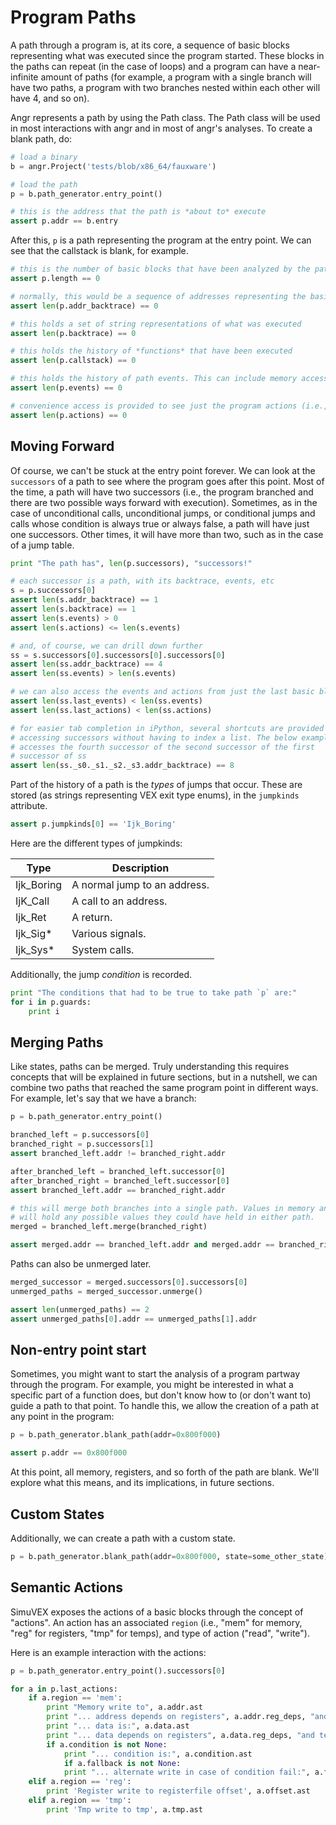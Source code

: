 # Program Paths

A path through a program is, at its core, a sequence of basic blocks representing what was executed since the program started.
These blocks in the paths can repeat (in the case of loops) and a program can have a near-infinite amount of paths (for example, a program with a single branch will have two paths, a program with two branches nested within each other will have 4, and so on).

Angr represents a path by using the Path class.
The Path class will be used in most interactions with angr and in most of angr's analyses.
To create a blank path, do:

```python
# load a binary
b = angr.Project('tests/blob/x86_64/fauxware')

# load the path
p = b.path_generator.entry_point()

# this is the address that the path is *about to* execute
assert p.addr == b.entry
```

After this, `p` is a path representing the program at the entry point.
We can see that the callstack is blank, for example.

```python
# this is the number of basic blocks that have been analyzed by the path
assert p.length == 0

# normally, this would be a sequence of addresses representing the basic blocks that were executed
assert len(p.addr_backtrace) == 0

# this holds a set of string representations of what was executed
assert len(p.backtrace) == 0

# this holds the history of *functions* that have been executed
assert len(p.callstack) == 0

# this holds the history of path events. This can include memory accesses by the program, logging statements by the analysis core, and so forth
assert len(p.events) == 0

# convenience access is provided to see just the program actions (i.e., memory accesses)
assert len(p.actions) == 0
```

## Moving Forward

Of course, we can't be stuck at the entry point forever.
We can look at the `successors` of a path to see where the program goes after this point.
Most of the time, a path will have two successors (i.e., the program branched and there are two possible ways forward with execution).
Sometimes, as in the case of unconditional calls, unconditional jumps, or conditional jumps and calls whose condition is always true or always false, a path will have just one successors.
Other times, it will have more than two, such as in the case of a jump table.

```python
print "The path has", len(p.successors), "successors!"

# each successor is a path, with its backtrace, events, etc
s = p.successors[0]
assert len(s.addr_backtrace) == 1
assert len(s.backtrace) == 1
assert len(s.events) > 0
assert len(s.actions) <= len(s.events)

# and, of course, we can drill down further
ss = s.successors[0].successors[0].successors[0]
assert len(ss.addr_backtrace) == 4
assert len(ss.events) > len(s.events)

# we can also access the events and actions from just the last basic block
assert len(ss.last_events) < len(ss.events)
assert len(ss.last_actions) < len(ss.actions)

# for easier tab completion in iPython, several shortcuts are provided for
# accessing successors without having to index a list. The below example
# accesses the fourth successor of the second successor of the first
# successor of ss
assert len(ss._s0._s1._s2._s3.addr_backtrace) == 8
```

Part of the history of a path is the *types* of jumps that occur.
These are stored (as strings representing VEX exit type enums), in the `jumpkinds` attribute.

```python
assert p.jumpkinds[0] == 'Ijk_Boring'
```

Here are the different types of jumpkinds:

| Type | Description |
|------|-------------|
| Ijk_Boring | A normal jump to an address. |
| IjK_Call | A call to an address. |
| Ijk_Ret | A return. |
| Ijk_Sig* | Various signals. |
| Ijk_Sys* | System calls. |

Additionally, the jump *condition* is recorded.

```python
print "The conditions that had to be true to take path `p` are:"
for i in p.guards:
	print i
```

## Merging Paths

Like states, paths can be merged.
Truly understanding this requires concepts that will be explained in future sections, but in a nutshell, we can combine two paths that reached the same program point in different ways.
For example, let's say that we have a branch:

```python
p = b.path_generator.entry_point()

branched_left = p.successors[0]
branched_right = p.successors[1]
assert branched_left.addr != branched_right.addr

after_branched_left = branched_left.successor[0]
after_branched_right = branched_left.successor[0]
assert branched_left.addr == branched_right.addr

# this will merge both branches into a single path. Values in memory and registers
# will hold any possible values they could have held in either path.
merged = branched_left.merge(branched_right)

assert merged.addr == branched_left.addr and merged.addr == branched_right.addr
```

Paths can also be unmerged later.

```python
merged_successor = merged.successors[0].successors[0]
unmerged_paths = merged_successor.unmerge()

assert len(unmerged_paths) == 2
assert unmerged_paths[0].addr == unmerged_paths[1].addr
```

## Non-entry point start

Sometimes, you might want to start the analysis of a program partway through the program.
For example, you might be interested in what a specific part of a function does, but don't know how to (or don't want to) guide a path to that point.
To handle this, we allow the creation of a path at any point in the program:

```python
p = b.path_generator.blank_path(addr=0x800f000)

assert p.addr == 0x800f000
```

At this point, all memory, registers, and so forth of the path are blank.
We'll explore what this means, and its implications, in future sections.

## Custom States

Additionally, we can create a path with a custom state.

```python
p = b.path_generator.blank_path(addr=0x800f000, state=some_other_state)
```

## Semantic Actions

SimuVEX exposes the actions of a basic blocks through the concept of "actions".
An action has an associated `region` (i.e., "mem" for memory, "reg" for registers, "tmp" for temps), and type of action ("read", "write").

Here is an example interaction with the actions:

```python
p = b.path_generator.entry_point().successors[0]

for a in p.last_actions:
	if a.region == 'mem':
		print "Memory write to", a.addr.ast
		print "... address depends on registers", a.addr.reg_deps, "and temps", a.addr.tmp_deps
		print "... data is:", a.data.ast
		print "... data depends on registers", a.data.reg_deps, "and temps", a.data.tmp_deps
		if a.condition is not None:
			print "... condition is:", a.condition.ast
			if a.fallback is not None:
			print "... alternate write in case of condition fail:", a.fallback.ast
	elif a.region == 'reg':
		print 'Register write to registerfile offset', a.offset.ast
	elif a.region == 'tmp':
		print 'Tmp write to tmp', a.tmp.ast
```
